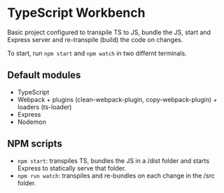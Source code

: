 # TypeScript Workbench

Basic project configured to transpile TS to JS, bundle the JS, start and Express server and re-transpile (build) the code on changes.

To start, run ```npm start``` and ```npm watch``` in two differnt terminals.

## Default modules
- TypeScript
- Webpack + plugins (clean-webpack-plugin, copy-webpack-plugin) + loaders (ts-loader)
- Express
- Nodemon

## NPM scripts
- ```npm start```: transpiles TS, bundles the JS in a /dist folder and starts Express to statically serve that folder.
- ```npm run watch```: transpiles and re-bundles on each change in the /src folder.
